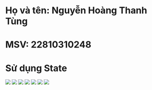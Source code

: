 # Họ và tên: Nguyễn Hoàng Thanh Tùng
# MSV: 22810310248
# Sử dụng State

![](./imgs/main.jpg)
![](./imgs/green.jpg)
![](./imgs/blue.jpg)
![](./imgs/brown.jpg)
![](./imgs/yellow.jpg)
![](./imgs/red.jpg)
![](./imgs/black.jpg)


